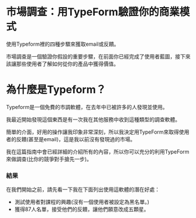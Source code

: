 # 市場調查：用TypeForm驗證你的商業模式

使用Typeform裡的四種步驟來獲取email或反饋。

市場調查是一個驗證你假設的重要步驟，在前面你已經完成了使用者藍圖，接下來該讓那些使用者了解如何從你的產品中獲得價值。

# 為什麼是Typeform？

Typeform是一個免費的市調軟體，在去年中已被許多的人發現並使用。

我最近開始發現這個東西是有一次我在其他服務中收到這種類型的調查軟體。

簡單的介面，好用的操作讓我印象非常深刻，所以我決定用TypeForm來取得使用者的反饋(甚至是email)，這是我以前沒有發現過的市場。

我在這篇指南中會已經詳細的介紹所有的內容，所以你可以充分的利用TypeForm來做調查(比你的競爭對手搶先一步)。

### 結果

在我們開始之前，請先看一下我在下面列出使用這軟體的潛在好處：

- 測試使用者對課程的興趣(沒有一個使用者被設定為黑名單。)
- 獲得87人名單，接受他們的反饋，讓他們願意改成五顆星。